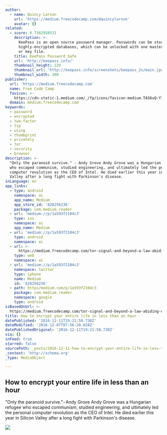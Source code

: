 ```yaml
---
author:
  - name: Quincy Larson
    url: 'https://medium.freecodecamp.com/@quincylarson'
    avatar: {}
related:
  - score: 0.7382958531
    description: >-
      KeePass is an open source password manager. Passwords can be stored in
      highly-encrypted databases, which can be unlocked with one master password
      or key file.
    title: KeePass Password Safe
    url: 'http://keepass.info/'
    thumbnail_height: 229
    thumbnail_url: 'http://keepass.info/screenshots/keepass_2x/main.jpg'
    thumbnail_width: 300
publisher:
  url: 'https://medium.freecodecamp.com'
  name: Free Code Camp
  favicon: >-
    https://cdn-static-1.medium.com/_/fp/icons/favicon-medium.TAS6uQ-Y7kcKgi0xjcYHXw.ico
  domain: medium.freecodecamp.com
keywords:
  - password
  - encrypted
  - two-factor
  - tip
  - using
  - thumbprint
  - privately
  - tor
  - security
  - browser
description: >-
  "Only the paranoid survive." - Andy Grove Andy Grove was a Hungarian refugee
  who escaped communism, studied engineering, and ultimately led the personal
  computer revolution as the CEO of Intel. He died earlier this year in Silicon
  Valley after a long fight with Parkinson's disease.
inLanguage: en
app_links:
  - type: android
    namespace: ai
    app_name: Medium
    app_store_id: '828256236'
    package: com.medium.reader
  - url: 'medium://p/1a593f2104c3'
    type: ios
    namespace: ai
    app_name: Medium
  - url: 'medium://p/1a593f2104c3'
    type: android
    namespace: ai
  - url: >-
      https://medium.freecodecamp.com/tor-signal-and-beyond-a-law-abiding-citizens-guide-to-privacy-1a593f2104c3
    type: web
    namespace: ai
  - url: 'medium://p/1a593f2104c3'
    namespace: twitter
    type: iphone
    name: Medium
    id: '828256236'
  - path: https/medium.com/p/1a593f2104c3
    package: com.medium.reader
    namespace: google
    type: android
isBasedOnUrl: >-
  https://medium.freecodecamp.com/tor-signal-and-beyond-a-law-abiding-citizens-guide-to-privacy-1a593f2104c3#.t5inbqnuf
title: How to encrypt your entire life in less than an hour
datePublished: '2016-12-11T19:21:58.738Z'
dateModified: '2016-12-07T07:56:28.028Z'
datePublishedOriginal: '2016-12-11T19:21:58.738Z'
via: {}
inFeed: true
starred: false
sourcePath: _posts/2016-12-11-how-to-encrypt-your-entire-life-in-less-than-an-hour.md
_context: 'http://schema.org'
_type: MediaObject

---
```

<article style=""><h1>How to encrypt your entire life in less than an hour</h1><p>"Only the paranoid survive." - Andy Grove Andy Grove was a Hungarian refugee who escaped communism, studied engineering, and ultimately led the personal computer revolution as the CEO of Intel. He died earlier this year in Silicon Valley after a long fight with Parkinson's disease.</p><img src="https://cdn-images-1.medium.com/max/1200/1*heFbQfGHtoU_6vfRQSZkDg.jpeg" /></article>